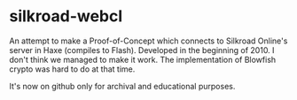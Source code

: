 # silkroad-webcl

An attempt to make a Proof-of-Concept which connects to Silkroad Online's server in Haxe (compiles to Flash). Developed in the beginning of 2010. I don't think we managed to make it work. The implementation of Blowfish crypto was hard to do at that time.

It's now on github only for archival and educational purposes.
